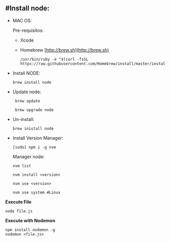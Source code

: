 #Install node:
---------------



- MAC OS:

  Pre-requisitos:
  - Xcode
  - Homebrew [http://brew.sh](http://brew.sh)
  
     ```
     /usr/bin/ruby -e "$(curl -fsSL https://raw.githubusercontent.com/Homebrew/install/master/install)
     ```


- Install NODE:

    ```
    brew install node
    ```
- Update node:
    ```
     brew update
     
     brew upgrade node
    ```
- Un-install:
    ```
    brew inistall node
    ```
    
- Install Version Manager:
    ```
    [sudo] npm i -g nvm
    ```
    Manager node:
    
    ```
    nvm list
    
    nvm install <version>
    
    nvm use <version>
    
    nvm use system #Linux
    ```
    
**Execute File**

 ```
 node file.js
 ```
**Execute with Nodemon**

 ```
 npm install nodemon -g
 nodemon <file.js>
 ```